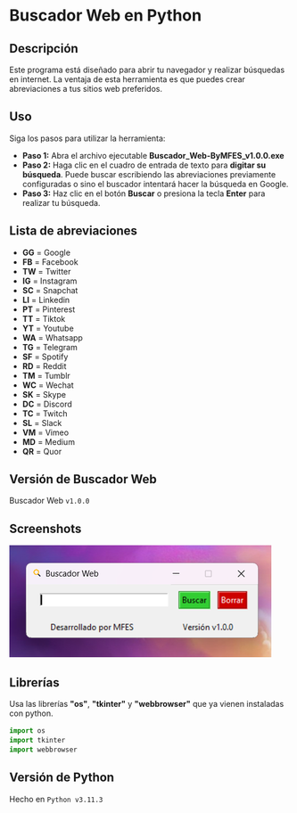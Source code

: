 # Buscador Web en Python
## Descripción
Este programa está diseñado para abrir tu navegador y realizar búsquedas en internet. La ventaja de esta herramienta es que puedes crear abreviaciones a tus sitios web preferidos.

## Uso
Siga los pasos para utilizar la herramienta:
- **Paso 1:** Abra el archivo ejecutable **Buscador_Web-ByMFES_v1.0.0.exe**
- **Paso 2:** Haga clic en el cuadro de entrada de texto para **digitar su búsqueda**. Puede buscar escribiendo las abreviaciones previamente configuradas o sino el buscador intentará hacer la búsqueda en Google.
- **Paso 3:** Haz clic en el botón **Buscar** o presiona la tecla **Enter** para realizar tu búsqueda.

## Lista de abreviaciones
- **GG** = Google
- **FB** = Facebook
- **TW** = Twitter
- **IG** = Instagram
- **SC** = Snapchat
- **LI** = Linkedin
- **PT** = Pinterest
- **TT** = Tiktok
- **YT** = Youtube
- **WA** = Whatsapp
- **TG** = Telegram
- **SF** = Spotify
- **RD** = Reddit
- **TM** = Tumblr
- **WC** = Wechat
- **SK** = Skype
- **DC** = Discord
- **TC** = Twitch
- **SL** = Slack
- **VM** = Vimeo
- **MD** = Medium
- **QR** = Quor

## Versión de Buscador Web
Buscador Web `v1.0.0`

## Screenshots
![Screenshot-1](screenshots/Screenshot-1.png)

## Librerías
Usa las librerías **"os"**, **"tkinter"** y **"webbrowser"** que ya vienen instaladas con python.
```python
import os
import tkinter
import webbrowser
```

## Versión de Python
Hecho en `Python v3.11.3`